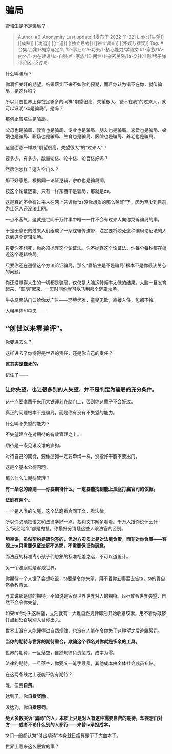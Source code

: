 # 骗局
[管培生是不是骗局？](https://www.zhihu.com/question/284150670/answer/2769177291)

> Author: #0-Anonymity
> Last update: [发布于 2022-11-22]
> Link: [[失望]] [[成熟]] [[劝退]] [[仁道]] [[独立思考]] [[独立调查]] [[怀疑与猜疑]]
> Tag: #合集/合集1-概念与定义 #2-事业/2A-功夫/1-核心能力/学语文 #1-家族/1A-内外/1-内在建设/1d-自强 #1-家族/1E-两性/1-亲密关系/1a-交往准则/银子弹
> 评论区:
> 泛讨论:

什么叫骗局？

你满怀美好的期望，结果落实下来不如你的预期，而且你认为错不在你，就叫骗局，是这样吗？

所以只要世界上存在足够多的同样“期望很高、失望很大、错不在我”的过来人，就可以证明“xx是骗局”，是吗？

那何止管培生是骗局。

父母也是骗局，教育也是骗局、专业也是骗局、朋友也是骗局、恋爱也是骗局、婚姻也是骗局、职场也是骗局、生育也是骗局、医院也是骗局、养老也是骗局。

这里面哪一样缺“期望很高，失望很大”的“过来人”？

要多少，有多少，数量论亿、论十亿、论百亿好吗？

然后你怎样？遁入空门么？

那不好意思，根据同一论证逻辑，宗教也是骗局啊。

按这个论证逻辑，只有一样东西不是骗局，那就是zs。

这是真的不会有过来人在网上告诉你“zs没你想象的那么美好”了。因为至少到目前为止死人还没法上网。

一点不客气，这就是世间千万件事中唯一一件不会有过来人向你哭诉骗局的事。

于是无意识的过来人们组成了一条逻辑传送带，注定要将咬死这种骗局论证法的人送到这个逻辑法场。

只要你不想死，你必须抛弃这个论证法。你不抛弃这个论证法，你每分每秒都在逼近这个逻辑终局。

只要你还在遵循这个方法论证骗局，那么“管培生是不是骗局”根本不是你最该关心的问题。

你还没觉得人生的一切都是骗局，仅仅是大脑运转频率太低的结果。大脑一旦发育起来，“聪明”起来，一天时间你就可以飞到那个逻辑坟场。

牛头马面站门口给你发广告——环境优雅，童叟无欺，直接入住，包都不拎。

大粗黑体印中央——

## **“创世以来零差评”。**

你要进去么？

这样进去了你觉得是世界的责任，还是你自己的责任？

**这其实是蠢死的。**

记住了——

### 让你失望，也让很多别的人失望，并不是判定为骗局的充分条件。

这一点要拿凿子来用大铁锤刻在脑门上，否则你这辈子不会好过。

真正的问题根本不是骗局，而是你有没有不失望的能力。

什么叫不失望的能力？

不失望建立在对期待的有效管理之上。

期待是一条见谁咬谁的疯狗。

对待自己的期待，要像遛狗一定要牵绳一样，没拴好干脆不要出门。

这是个基本公德问题。

那么什么叫期待管理？

**有一条总的原则——你要期待什么，一定要能找到能上法庭打赢官司的依据。**

**法庭有两个。**

一个是人类的法庭，这个法庭看合同正文，看法律。

所以你必须把语文和法律学好一点，裁判文书网多看看。千万人跟你说什么什么“天经地义”都是鬼扯，你最好分清楚这些人跟法官的区别。

**坦率讲，虽然契约是跟你签的，但对方实质上是对法庭负责，而非对你负责——客观上ta只需要保证法庭不追究，不需要保证你满意。**

而法庭的标准离小孩子们想象的标准相差之远，不可以道里计。

另一个法庭就是客观世界。

你期待一个人饿了会想吃饭，ta要是令你失望，用不着你去哪里去告ta，ta的胃自然会教育ta。

与其说那是你的期待，不如说是客观世界世界对人的期待。ta不敢令世界失望，自然不会令你失望。

如果ta令你失这种望，立刻就有一大堆自然规律即刻开始收紧绞索，用不着你敲锣打鼓到处召唤别人替你出头。

世界上没有人能硬得过自然规律，也没有人能在令你失了这种望之后逃脱惩罚。

**当你的期待与世界的期待重合，欺骗这个罪名对你就是多余的工具。**

世界的期待，一旦落空，自然规律负责惩戒，成本为零。

法律的期待，一旦落空，你要交一笔手续费，其他成本由全体社会成员补贴。

在这两条线之上还能不能有期待？

能，但要**自费**。

达到了，你**自费奖励**。

没达到，你**自费惩罚**。

**绝大多数哭诉“骗局”的人，本质上只是对人有这种需要自费的期待，却妄想由对方——或者不论什么别的人都行——来替ta承担成本。**

ta们一般都认为“付出期待”本身就已经算是下了大血本了。

世界上哪来这么便宜的事？
